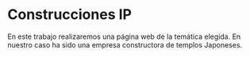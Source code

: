 # Construcciones IP

En este trabajo realizaremos una página web de la temática elegida. 
En nuestro caso ha sido una empresa constructora de templos Japoneses.

```